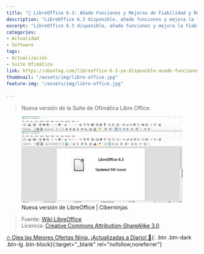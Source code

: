 ```yaml
---
title: "📰 LibreOffice 6.3: Añade Funciones y Mejoras de Fiabilidad y Rendimiento"
description: "LibreOffice 6.3 disponible, añade funciones y mejora la fiabilidad y rendimiento"
excerpt: "LibreOffice 6.3 disponible, añade funciones y mejora la fiabilidad y rendimiento"
categories:
- Actualidad
- Software
tags:
- Actualización
- Suite Ofimática
link: https://ubunlog.com/libreoffice-6-3-ya-disponible-anade-funciones-y-mejora-la-fiabilidad-y-rendimiento
thumbnail: "/assets/img/libre-office.jpg"
feature-img: "/assets/img/libre-office.jpg"

---
```

> Nueva versión de la Suite de Ofimática Libre Office.

<figure>
    <a href="/assets/img/libre-office.jpg" class="image-popup"><img src="/assets/img/libre-officex636.jpg"></a>
    <figcaption>Nueva versión de LibreOffice | Ciberninjas</figcaption>
</figure>

> Fuente: [Wiki LibreOffice](https://wiki.documentfoundation.org/ReleaseNotes/6.3 "Wiki de la Fundación de LibreOffice: Ciberninjas")  
> Licencia:  [Creative Commons Attribution-ShareAlike 3.0](https://creativecommons.org/licenses/by-sa/3.0/ "Licencia del contenido de las imágenes de LibreOffice: Ciberninjas")

[🔥 Ojea las Mejores Ofertas Ninja, ¡Actualizadas a Diario! 🎁](https://www.amazon.es/shop/cibercursos){: .btn .btn-dark .btn-lg .btn-block}{:target="_blank" rel="nofollow,noreferrer"}